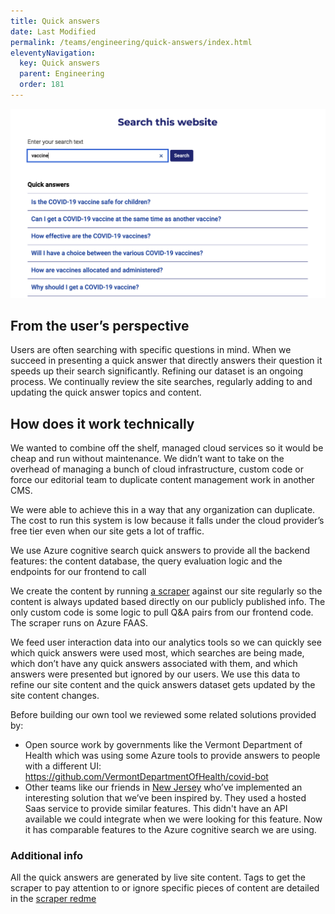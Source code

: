 ```yaml
---
title: Quick answers
date: Last Modified 
permalink: /teams/engineering/quick-answers/index.html
eleventyNavigation:
  key: Quick answers
  parent: Engineering
  order: 181
---
```


<img src="/content/images/quick-answers.png" />

## From the user’s perspective

Users are often searching with specific questions in mind. When we succeed in presenting a quick answer that directly answers their question it speeds up their search significantly. Refining our dataset is an ongoing process. We continually review the site searches, regularly adding to and updating the quick answer topics and content.

## How does it work technically

We wanted to combine off the shelf, managed cloud services so it would be cheap and run without maintenance. We didn’t want to take on the overhead of managing a bunch of cloud infrastructure, custom code or force our editorial team to duplicate content management work in another CMS.

We were able to achieve this in a way that any organization can duplicate. The cost to run this system is low because it falls under the cloud provider’s free tier even when our site gets a lot of traffic.

We use Azure cognitive search quick answers to provide all the backend features: the content database, the query evaluation logic and the endpoints for our frontend to call

We create the content by running <a href="https://github.com/cagov/Cron/tree/master/qnacrawler">a scraper</a> against our site regularly so the content is always updated based directly on our publicly published info. The only custom code is some logic to pull Q&A pairs from our frontend code. The scraper runs on Azure FAAS.

We feed user interaction data into our analytics tools so we can quickly see which quick answers were used most, which searches are being made, which don’t have any quick answers associated with them, and which answers were presented but ignored by our users. We use this data to refine our site content and the quick answers dataset gets updated by the site content changes.

Before building our own tool we reviewed some related solutions provided by:
- Open source work by governments like the Vermont Department of Health which was using some Azure tools to provide answers to people with a different UI: https://github.com/VermontDepartmentOfHealth/covid-bot 
- Other teams like our friends in <a href="https://covid19.ca.gov">New Jersey</a> who’ve implemented an interesting solution that we’ve been inspired by. They used a hosted Saas service to provide similar features. This didn't have an API available we could integrate when we were looking for this feature. Now it has comparable features to the Azure cognitive search we are using.

### Additional info

All the quick answers are generated by live site content. Tags to get the scraper to pay attention to or ignore specific pieces of content are detailed in the <a href="https://github.com/cagov/Cron/blob/master/qnacrawler/readme.md">scraper redme</a>
